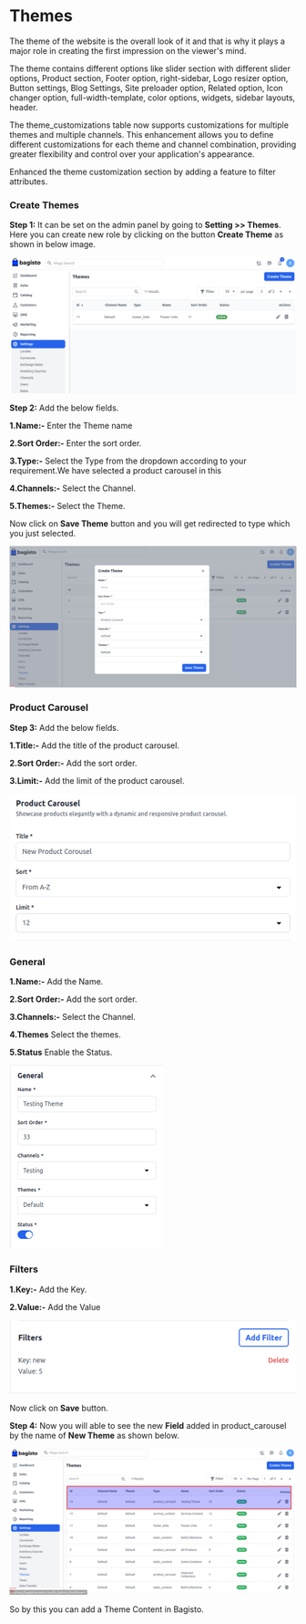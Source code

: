 # Themes 

The theme of the website is the overall look of it and that is why it plays a major role in creating the first impression on the viewer's mind.

The theme contains different options like slider section with different slider options, Product section, Footer option, right-sidebar, Logo resizer option, Button settings, Blog Settings, Site preloader option, Related option, Icon changer option, full-width-template, color options, widgets, sidebar layouts, header.

The theme_customizations table now supports customizations for multiple themes and multiple channels. This enhancement allows you to define different customizations for each theme and channel combination, providing greater flexibility and control over your application's appearance.

Enhanced the theme customization section by adding a feature to filter attributes.

### Create Themes

**Step 1:** It can be set on the admin panel by going to **Setting >> Themes**. Here you can create new role by clicking on the button **Create Theme** as shown in below image.

![Theme](../../assets/2.2.0/images/settings/createTheme.png)

**Step 2:** Add the below fields.

**1.Name:-** Enter the Theme name

**2.Sort Order:-** Enter the sort order.

**3.Type:-** Select the Type from the dropdown according to your requirement.We have selected a product carousel in this

**4.Channels:-** Select the Channel.

**5.Themes:-** Select the Theme.

Now click on **Save Theme** button and you will get redirected to type which you just selected.

![Save Theme](../../assets/2.2.0/images/settings/saveTheme.png)

### Product Carousel 

**Step 3:** Add the below fields.

**1.Title:-** Add the title of the product carousel.

**2.Sort Order:-** Add the sort order.

**3.Limit:-** Add the limit of the product carousel.

![Product Carousel](../../assets/2.2.0/images/settings/productCarousel.png)

### General

**1.Name:-** Add the Name.

**2.Sort Order:-** Add the sort order.

**3.Channels:-** Select the Channel.

**4.Themes** Select the themes.

**5.Status** Enable the Status.

![General Theme](../../assets/2.2.0/images/settings/generalTheme.png)

### Filters

**1.Key:-** Add the Key.

**2.Value:-** Add the Value 

![Filters](../../assets/2.2.0/images/settings/filters.png)

Now click on **Save** button.

**Step 4:** Now you will able to see the new **Field** added in product_carousel by the name of **New Theme** as shown below.

![Theme Output](../../assets/2.2.0/images/settings/themeOutput.png)

So by this you can add a Theme Content in  Bagisto.